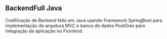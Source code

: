 ## BackendFull Java

Codificação de Backend feito em Java usando Framework SpringBoot para implementação de arquitura MVC e banco de dados PostGres para integração de aplicação no Frontend.
